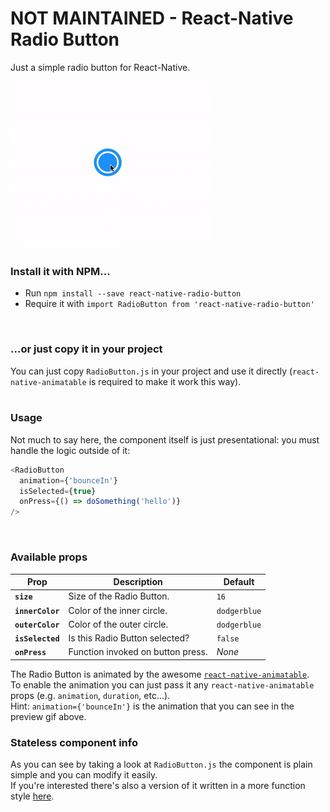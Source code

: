 # NOT MAINTAINED - React-Native Radio Button
Just a simple radio button for React-Native.  

![](https://raw.githubusercontent.com/mmazzarolo/react-native-tips/master/imgs/radio-button.gif)

### Install it with NPM...
- Run `npm install --save react-native-radio-button` 
- Require it with `import RadioButton from 'react-native-radio-button'`
<br />

### ...or just copy it in your project
You can just copy `RadioButton.js` in your project and use it directly (`react-native-animatable` is required to make it work this way).    
<br />

### Usage
Not much to say here, the component itself is just presentational: you must handle the logic outside of it:
```javascript
<RadioButton
  animation={'bounceIn'}
  isSelected={true}
  onPress={() => doSomething('hello')}
/>
```
<br />

### Available props
| Prop | Description | Default |
|---|---|---|
|**`size`**|Size of the Radio Button. |`16`|
|**`innerColor`**|Color of the inner circle. |`dodgerblue`|
|**`outerColor`**|Color of the outer circle. |`dodgerblue`|
|**`isSelected`**|Is this Radio Button selected? |`false`|
|**`onPress`**|Function invoked on button press. |*None*|

The Radio Button is animated by the awesome [`react-native-animatable`](https://github.com/oblador/react-native-animatable).  
To enable the animation you can just pass it any `react-native-animatable` props (e.g. `animation`, `duration`, etc...).  
Hint: `animation={'bounceIn'}` is the animation that you can see in the preview gif above.
<br />

### Stateless component info
As you can see by taking a look at `RadioButton.js` the component is plain simple and you can modify it easily.  
If you're interested there's also a version of it written in a more function style [here](https://gist.github.com/mmazzarolo/3ed3883d5c838c7010c353c6f3ac2be8).  
